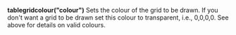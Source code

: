 <a name="tablegridcolour"></a>**tablegridcolour("colour")** Sets the colour of the grid to be drawn. If you don't want a grid to be drawn set this colour to transparent, i.e., 0,0,0,0. See above for details on valid colours.

<!--UPDATE WIDGET_IN_CSOUND
    SIdent sprintf "tablegridcolour(%d, %d, %d) ", rnd(255), rnd(255), rnd(255)
    SIdentifier strcat SIdentifier, SIdent  
    --->